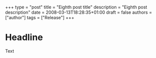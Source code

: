 +++
type = "post"
title = "Eighth post title"
description = "Eighth post description"
date = 2008-03-13T18:28:35+01:00
draft = false
authors = ["author"]
tags = ["Release"]
+++

# Headline
Text
